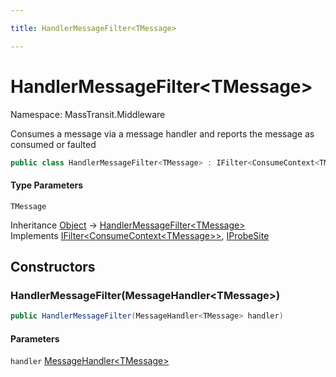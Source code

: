 ```yaml
---

title: HandlerMessageFilter<TMessage>

---
```


# HandlerMessageFilter\<TMessage\>

Namespace: MassTransit.Middleware

Consumes a message via a message handler and reports the message as consumed or faulted

```csharp
public class HandlerMessageFilter<TMessage> : IFilter<ConsumeContext<TMessage>>, IProbeSite
```

#### Type Parameters

`TMessage`<br/>

Inheritance [Object](https://learn.microsoft.com/en-us/dotnet/api/system.object) → [HandlerMessageFilter\<TMessage\>](../masstransit-middleware/handlermessagefilter-1)<br/>
Implements [IFilter\<ConsumeContext\<TMessage\>\>](../../masstransit-abstractions/masstransit/ifilter-1), [IProbeSite](../../masstransit-abstractions/masstransit/iprobesite)

## Constructors

### **HandlerMessageFilter(MessageHandler\<TMessage\>)**

```csharp
public HandlerMessageFilter(MessageHandler<TMessage> handler)
```

#### Parameters

`handler` [MessageHandler\<TMessage\>](../../masstransit-abstractions/masstransit/messagehandler-1)<br/>
